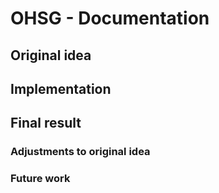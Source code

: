 # OHSG - Documentation

## Original idea

## Implementation

## Final result

### Adjustments to original idea

### Future work
